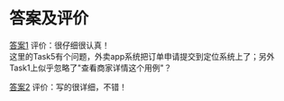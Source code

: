 # 答案及评价

[答案1](https://8652.github.io/Systems-Analysis-and-Design-HW6/)
评价：很仔细很认真！  
这里的Task5有个问题，外卖app系统把订单申请提交到定位系统上了；另外Task1上似乎忽略了"查看商家详情这个用例"？

[答案2](https://hanxu1997.github.io/2018/05/13/Lesson9/)
评价：写的很详细，不错！
